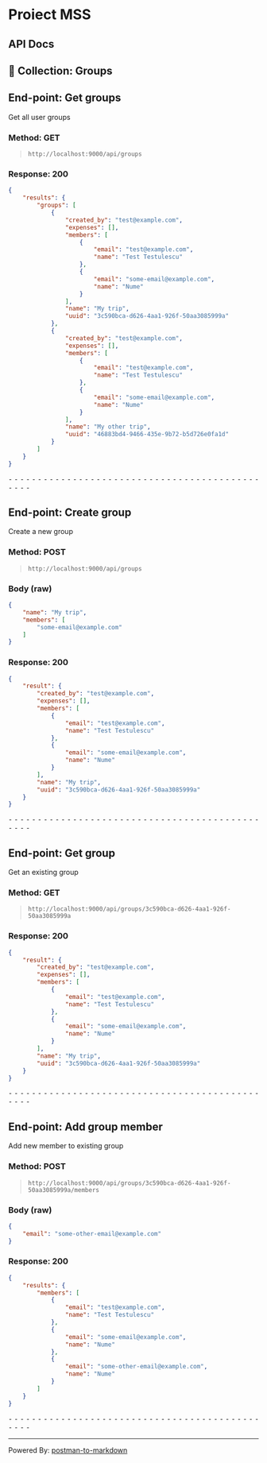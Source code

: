 # Proiect MSS

## API Docs
## 📁 Collection: Groups 


## End-point: Get groups
Get all user groups
### Method: GET
>```
>http://localhost:9000/api/groups
>```
### Response: 200
```json
{
    "results": {
        "groups": [
            {
                "created_by": "test@example.com",
                "expenses": [],
                "members": [
                    {
                        "email": "test@example.com",
                        "name": "Test Testulescu"
                    },
                    {
                        "email": "some-email@example.com",
                        "name": "Nume"
                    }
                ],
                "name": "My trip",
                "uuid": "3c590bca-d626-4aa1-926f-50aa3085999a"
            },
            {
                "created_by": "test@example.com",
                "expenses": [],
                "members": [
                    {
                        "email": "test@example.com",
                        "name": "Test Testulescu"
                    },
                    {
                        "email": "some-email@example.com",
                        "name": "Nume"
                    }
                ],
                "name": "My other trip",
                "uuid": "46883bd4-9466-435e-9b72-b5d726e0fa1d"
            }
        ]
    }
}
```


⁃ ⁃ ⁃ ⁃ ⁃ ⁃ ⁃ ⁃ ⁃ ⁃ ⁃ ⁃ ⁃ ⁃ ⁃ ⁃ ⁃ ⁃ ⁃ ⁃ ⁃ ⁃ ⁃ ⁃ ⁃ ⁃ ⁃ ⁃ ⁃ ⁃ ⁃ ⁃ ⁃ ⁃ ⁃ ⁃ ⁃ ⁃ ⁃ ⁃ ⁃ ⁃ ⁃ ⁃ ⁃ ⁃ ⁃

## End-point: Create group
Create a new group
### Method: POST
>```
>http://localhost:9000/api/groups
>```
### Body (**raw**)

```json
{
    "name": "My trip",
    "members": [
        "some-email@example.com"
    ]
}
```

### Response: 200
```json
{
    "result": {
        "created_by": "test@example.com",
        "expenses": [],
        "members": [
            {
                "email": "test@example.com",
                "name": "Test Testulescu"
            },
            {
                "email": "some-email@example.com",
                "name": "Nume"
            }
        ],
        "name": "My trip",
        "uuid": "3c590bca-d626-4aa1-926f-50aa3085999a"
    }
}
```


⁃ ⁃ ⁃ ⁃ ⁃ ⁃ ⁃ ⁃ ⁃ ⁃ ⁃ ⁃ ⁃ ⁃ ⁃ ⁃ ⁃ ⁃ ⁃ ⁃ ⁃ ⁃ ⁃ ⁃ ⁃ ⁃ ⁃ ⁃ ⁃ ⁃ ⁃ ⁃ ⁃ ⁃ ⁃ ⁃ ⁃ ⁃ ⁃ ⁃ ⁃ ⁃ ⁃ ⁃ ⁃ ⁃ ⁃

## End-point: Get group
Get an existing group
### Method: GET
>```
>http://localhost:9000/api/groups/3c590bca-d626-4aa1-926f-50aa3085999a
>```
### Response: 200
```json
{
    "result": {
        "created_by": "test@example.com",
        "expenses": [],
        "members": [
            {
                "email": "test@example.com",
                "name": "Test Testulescu"
            },
            {
                "email": "some-email@example.com",
                "name": "Nume"
            }
        ],
        "name": "My trip",
        "uuid": "3c590bca-d626-4aa1-926f-50aa3085999a"
    }
}
```


⁃ ⁃ ⁃ ⁃ ⁃ ⁃ ⁃ ⁃ ⁃ ⁃ ⁃ ⁃ ⁃ ⁃ ⁃ ⁃ ⁃ ⁃ ⁃ ⁃ ⁃ ⁃ ⁃ ⁃ ⁃ ⁃ ⁃ ⁃ ⁃ ⁃ ⁃ ⁃ ⁃ ⁃ ⁃ ⁃ ⁃ ⁃ ⁃ ⁃ ⁃ ⁃ ⁃ ⁃ ⁃ ⁃ ⁃

## End-point: Add group member
Add new member to existing group
### Method: POST
>```
>http://localhost:9000/api/groups/3c590bca-d626-4aa1-926f-50aa3085999a/members
>```
### Body (**raw**)

```json
{
    "email": "some-other-email@example.com"
}
```

### Response: 200
```json
{
    "results": {
        "members": [
            {
                "email": "test@example.com",
                "name": "Test Testulescu"
            },
            {
                "email": "some-email@example.com",
                "name": "Nume"
            },
            {
                "email": "some-other-email@example.com",
                "name": "Nume"
            }
        ]
    }
}
```


⁃ ⁃ ⁃ ⁃ ⁃ ⁃ ⁃ ⁃ ⁃ ⁃ ⁃ ⁃ ⁃ ⁃ ⁃ ⁃ ⁃ ⁃ ⁃ ⁃ ⁃ ⁃ ⁃ ⁃ ⁃ ⁃ ⁃ ⁃ ⁃ ⁃ ⁃ ⁃ ⁃ ⁃ ⁃ ⁃ ⁃ ⁃ ⁃ ⁃ ⁃ ⁃ ⁃ ⁃ ⁃ ⁃ ⁃
_________________________________________________
Powered By: [postman-to-markdown](https://github.com/bautistaj/postman-to-markdown/)
